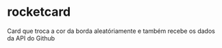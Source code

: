 # rocketcard
Card que troca a cor da borda aleatóriamente e também recebe os dados da API do Github

